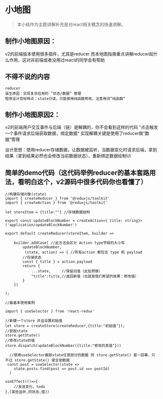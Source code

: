# 小地图
>本小结作为主题讲解补充是对react相关概念的快速讲解。

## 制作小地图原因：
v2的前端版本使用很多插件，尤其是reducer 而本地图指南重点讲解reducer起什么作用，这对非前端或者没用过react的同学会有帮助

## 不得不说的内容
~~~
reducer
诞生原因：实现复杂应用的 ”状态/数据“ 管理
程序设计目标特点：state只读，只能使用纯函数修改，注意用词”纯函数“
~~~

## 制作小地图原因2：
v2的前端用户交互事件与后端（链）是解耦的，你不会看到这样的代码
”点击触发一个事件请求后端获取数据，绑定数据“
实现解耦关键是使用了reducer做”数据“管理  

设计思想：使用reducer存储数据，让数据被监听，当数据变化时请求后端，拿到结果（拿到结果必然也会修改当前数据状态），重新绑定数据绘制UI

## 简单的demo代码（这代码举例reducer的基本套路用法，看明白这个，v2源码中很多代码你也看懂了）
~~~
//构建存储对象(state)
import { createReducer } from '@reduxjs/toolkit'
import { createAction } from '@reduxjs/toolkit'

let storeItem = {title:""} //存储数据结构

export const updateBlockNumber = createAction<{ title: string}>('application/updateBlockNumber')

export default createReducer(storeItem, builder =>
    
    builder.addCase( //此方法会区分 Action type字段的大小写
        updateBlockNumber,
         (state, action) => { //所有action 都包含 type 和 payload
        //存储状态
        const { title } = action.payload
        return {
            ...state,     //保留旧值（此处照做）
            "title":title,//返回新值（也就是我们希望的效果：修改值）
        }
    })

);
~~~

~~~
//最基本使用案例

import { useSelector } from 'react-redux'

//新建一个store 并且设置初始值
let store = createStore(createReducer,{title:"初始值"});
//获取state
store.getState()
//修改state的值 
store.dispatch(updateBlockNumber({title:"修改的其值"}))

  //使用useSelector截取state任意部分的数据 同 store.getState() 是一回事，只不过 store.getState() 是全部数据
 const post = useSelector(state =>
    state.posts.find(post => post.id === postId)
  )

useEffect(()=>{
    //发送变化，todo
},[某些监听,的状态,值])
~~~



